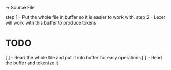 -> Source File

step 1 - Put the whole file in buffer so it is easier to work with.
step 2 - Lexer will work with this buffer to produce tokens


# TODO
[ ] - Read the whole file and put it into buffer for easy operations
[ ] - Read the buffer and tokenize it